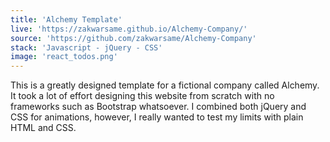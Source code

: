 ```yaml
---
title: 'Alchemy Template'
live: 'https://zakwarsame.github.io/Alchemy-Company/'
source: 'https://github.com/zakwarsame/Alchemy-Company'
stack: 'Javascript - jQuery - CSS'
image: 'react_todos.png'
---
```


This is a greatly designed template for a fictional company called Alchemy. It took a lot of effort designing this website from scratch with no frameworks such as Bootstrap whatsoever. I combined both jQuery and CSS for animations, however, I really wanted to test my limits with plain HTML and CSS.

